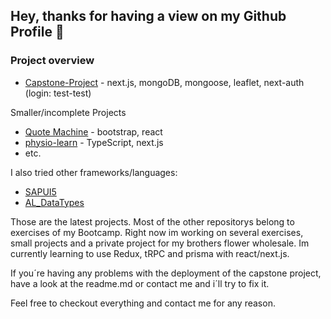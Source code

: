 ## Hey, thanks for having a view on my Github Profile 👋

### Project overview

- [Capstone-Project](https://flower-box-deposit.vercel.app/) - next.js, mongoDB, mongoose, leaflet, next-auth (login: test-test)

Smaller/incomplete Projects 
- [Quote Machine](https://quote-machine-theta.vercel.app/) - bootstrap, react 
- [physio-learn](https://github.com/HannesOster/physio_learn/tree/main) - TypeScript, next.js
- etc.

I also tried other frameworks/languages:

- [SAPUI5](https://github.com/HannesOster/SAPUI5_walkthrough)
- [AL_DataTypes](https://github.com/HannesOster/AL_DataTypes)

Those are the latest projects.
Most of the other repositorys belong to exercises of my Bootcamp. 
Right now im working on several exercises, small projects and a private project for my brothers flower wholesale. 
Im currently learning to use Redux, tRPC and prisma with react/next.js. 

If you´re having any problems with the deployment of the capstone project, have a look at the readme.md or contact me and i´ll try to fix it. 

Feel free to checkout everything and contact me for any reason.






<!--
**HannesOster/HannesOster** is a ✨ _special_ ✨ repository because its `README.md` (this file) appears on your GitHub profile.

Here are some ideas to get you started:

- 🔭 I’m currently working on ...
- 🌱 I’m currently learning ...
- 👯 I’m looking to collaborate on ...
- 🤔 I’m looking for help with ...
- 💬 Ask me about ...
- 📫 How to reach me: ...
- 😄 Pronouns: ...
- ⚡ Fun fact: ...
-->

